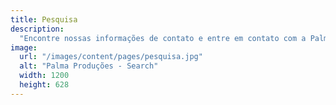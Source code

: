 ```yaml
---
title: Pesquisa
description:
  "Encontre nossas informações de contato e entre em contato com a Palma Productions. Adoraríamos ouvir de você!"
image:
  url: "/images/content/pages/pesquisa.jpg"
  alt: "Palma Produções - Search"
  width: 1200
  height: 628
---
```


